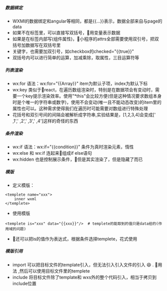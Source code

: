 ##### 数据绑定

- WXMl的数据绑定和angular等相同，都是{{...}}表示，数据全部来自与page的data
- 如果不在标签里，可以直接写双括号，用变量表示数据
- 如果是在标签内部写(组件属性)，小程序的attrs全部需要使用双引号，把双括号加数据写在双括号里
- 关键字，也需要加双引号，如checkbox的checked="{{true}}"
- 双括号内可以进行简单的运算，加减乘除，取属性，三目运算符等

##### 列表渲染

- wx:for 语法：wx:for="{{Array}}" item为默认子项，index为默认下标
- wx:key 类似于react，在遍历数组渲染时，特别是在数据项会有变动时，需要一个key提示渲染效率。使用"*this"会比较方便(但是这种情况要求数组本身时是个唯一的字符串或数字)，使用不会变动(唯一且不能动态改变)的item里的属性也可以。这种需求使得我们在遍历时可能需要对数组进行特殊处理
- 花括号和双引号间的间隔会被解析成字符串,实验结果是，[1,2,3,4]会变成[' ,1',' ,2',' ,3',' ,4']这样的奇怪的东西

##### 条件渲染

- wx:if 语法：wx:if="{{condition}}" 条件为真时渲染元素，惰性
- wx:else 和 wx:if 连起来组成if else语句
- wx:hidden  也是控制展示条件，但是其实渲染了，但是隐藏了而已

##### 模版
- 定义模版：
```
<templete name="xxx">
    inner wxml
</templete>
```
- 使用模版
```
<templete is="xxx" data="{{xxx}}"/>  # templete的能取到的值只是data给的(作用域的问题)
```
- 还可以把is的值作为表达式，根据条件选择templete，花式使用

##### 模版引用
- import 可以把目标文件的template引入，但无法引入引入文件的引入 :smile: 
. 用法 <import src="xxx">,然后可以使用目标文件里的templete
- include 将目标文件除了template和 wxs外的整个代码引入，相当于拷贝到include位置
